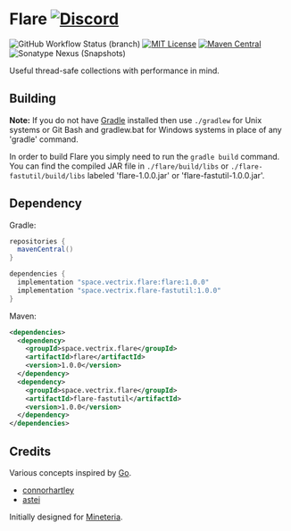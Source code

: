 Flare [![Discord](https://img.shields.io/discord/819522977586348052?style=for-the-badge)](https://discord.gg/rYpaxPFQrj)
=====
![GitHub Workflow Status (branch)](https://img.shields.io/github/workflow/status/vectrix-space/flare/build/main)
[![MIT License](https://img.shields.io/badge/license-MIT-blue)](license.txt)
[![Maven Central](https://img.shields.io/maven-central/v/space.vectrix.flare/flare?label=stable)](https://search.maven.org/search?q=g:space.vectrix.flare%20AND%20a:flare*)
![Sonatype Nexus (Snapshots)](https://img.shields.io/nexus/s/space.vectrix.flare/flare?label=dev&server=https%3A%2F%2Fs01.oss.sonatype.org)

Useful thread-safe collections with performance in mind.

## Building
__Note:__ If you do not have [Gradle] installed then use `./gradlew` for Unix systems or Git Bash and gradlew.bat for Windows systems in place of any 'gradle' command.

In order to build Flare you simply need to run the `gradle build` command. You can find the compiled JAR file in `./flare/build/libs` or `./flare-fastutil/build/libs` labeled 'flare-1.0.0.jar' or 'flare-fastutil-1.0.0.jar'.

## Dependency

Gradle:
```groovy
repositories {
  mavenCentral()
}

dependencies {
  implementation "space.vectrix.flare:flare:1.0.0"
  implementation "space.vectrix.flare-fastutil:1.0.0"
}
```

Maven:
```xml
<dependencies>
  <dependency>
    <groupId>space.vectrix.flare</groupId>
    <artifactId>flare</artifactId>
    <version>1.0.0</version>
  </dependency>
  <dependency>
    <groupId>space.vectrix.flare</groupId>
    <artifactId>flare-fastutil</artifactId>
    <version>1.0.0</version>
  </dependency>
</dependencies>
```

## Credits

Various concepts inspired by [Go].

- [connorhartley]
- [astei]

Initially designed for [Mineteria](https://mineteria.com/).

[Go]: https://golang.org/

[connorhartley]: https://github.com/connorhartley
[astei]: https://github.com/astei

[Gradle]: https://www.gradle.org/
